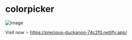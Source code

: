 # colorpicker



![image](https://github.com/user-attachments/assets/29484388-ff5d-4692-8ab4-6be5f8cd6492)


Visit now :- https://precious-duckanoo-74c2f0.netlify.app/

